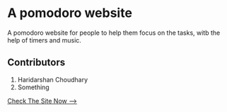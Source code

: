 # A pomodoro website
A pomodoro website for people to help them focus on the tasks, witb the help of timers and music.

## Contributors
1. Haridarshan Choudhary
2. Something

[Check The Site Now -->](https://hdck007.github.io/project-for-ptp/site/index.html)